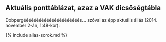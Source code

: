 ## Aktuális ponttáblázat, azaz a VAK dicsőségtábla

Dobpergéééééééééééééééééééééés... szóval az épp aktuális állás (2014. november 2-án, 1:48-kor):

{% include allas-sorok.md %}
